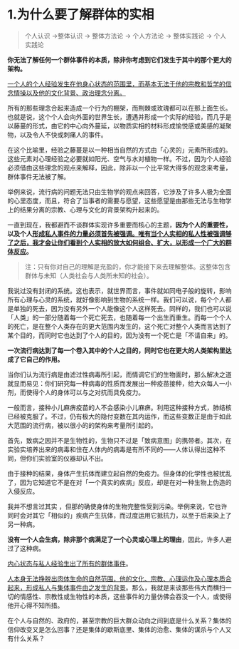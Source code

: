 # 1.为什么要了解群体的实相

> 个人认识 →整体认识 → 整体方法论 → 个人方法论 → 整体实践论 → 个人实践论

**你无法了解任何一个群体事件的本质，除非你考虑到它们发生于其中的那个更大的架构。**

<u>一个人的个人经验发生在他身心状态的范围里，而基本无法于他的宗教和哲学的信念情操以及他的文化背景、政治理念分离。</u>

所有的那些理念合起来造成一个行为的棚架，而荆棘或玫瑰都可以在那上面生长。也就是说，这个个人会向外面的世界生长，遭遇并形成一个实际的经验，而几乎是以藤蔓的形式，由它的中心向外蔓延，以物质实相的材料形成愉悦感或美感的凝聚物，以及令人不快或刺痛人的事件。

在这个比喻里，经验之藤蔓是以一种相当自然的方式由「心灵的」元素所形成的。这些元素对心理经验之必要就如阳光、空气与水对植物一样。不过，因为个人经验必须借由这些理念的观点来解释，因此，除非以一个比平常大得多的观念来考量，群体事件无法被了解。

举例来说，流行病的问题无法只由生物学的观点来回答，它涉及了许多人极为全面的心里态度，而且，符合了当事者的需要与愿望，这些愿望是由那些无法与生物学上的结果分离的宗教、心理与文化的背景架构升起来的。

一直到现在，我都避而不谈群体实现许多重要而核心的主题，**因为个人的重要性，以及个人<u>形成私人事件的力量必须首先被强调。唯有当个人实相的私人性被强调够了之后，我才会让你们看到个人实相的放大如何组合、扩大，以形成一个广大的群体反应</u>。**

> 注：只有你对自己的理解是充盈的，你才能接下来去理解整体。这整体包含群体与未知（人类社会与人类所未知的社会）。

我说过没有封闭的系统。这也表示，就世界而言，事件就如同电子般的旋转，影响所有心理与心灵的系统，就好像影响到生物的系统一样。我们可以说，每个个人都是单独的死去，因为没有另外一个人能像这个人这样死去。同样的，我们也可以说「人类」的一部分随着每一个死亡死去，也随着每一个出生而重生。而每一个个人的死亡，是在整个人类存在的更大范围内发生的，这个死亡对整个人类而言达到了某个目的，而同时它也达到了个人的目的，因为没有一个死亡是「不请自来」的。

**一次流行病达到了每一个卷入其中的个人之目的，同时它也在更大的人类架构里达成了它自己的作用。**

当你们认为流行病是由滤过性病毒所引起，而情调它们的生物面时，那么解决之道就显而易见：你们研究每一种病毒的性质而发展出一种疫苗接种，给大众每人一小剂，而使得个人的身体可以与之对抗而具免疫力。

一般而言，接种小儿麻痹疫苗的人不会感染小儿麻痹。利用这种接种方式，肺结核已经被克服了。不过，仍有极大的隐付变数在其内运作，而这些变数正是由于如此大范围的流行病，被以很小的的架构来考量所引起的。

首先，致病之因并不是生物性的，生物只不过是「致病意图」的携带者。其次，在实验实培养出来的病毒和住在人体内的病毒是有所不同的——人体认得出这种不同，但你们实验室的仪器却认不出。

由于接种的结果，身体产生抗体而建立起自然的免疫力。但身体的化学性也被扰乱了，因为它知道它不是在对「一个真实的疾病」反应，却是在对一种生物上伪造的入侵反应。

我并不想言过其实 ，但那的确使身体的生物完整性受到污染。举例来说，它也许同时会对其它「相似的」疾病产生抗体，而过度运用它抵抗力，以至于后来染上了另一种病。

**没有一个人会生病，除非那个病满足了一个心灵或心理上的理由**，因此，许多人避过了这种病。

<u>内心状态与私人经验生出了所有的群体事件</u>。

<u>人本身无法挣脱出肉体生命的自然范围，他的文化、宗教、心理运作及心理本质合起来，形成私人与集体事件由之发生的背景</u>。那么，我就是来谈那些伟大而横扫一切的情感性、宗教性或生物性的本质，这些事件的力量仿佛会吞没一个人，或使得他开心得不知所措。

在个人与自然的、政府的，甚至宗教的巨大群众动向之间到底是什么关系？集体的信仰改变又是怎么回事？还是集体的歇斯底里、集体的治愈、集体的谋杀与个人又有什么关系？

